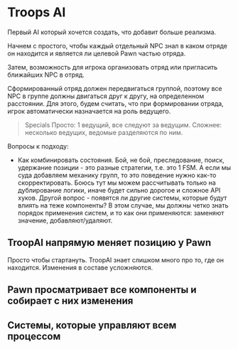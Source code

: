# Troops AI

Первый AI который хочется создать, что добавит больше реализма.

Начнем с простого, чтобы каждый отдельный NPC знал в каком отряде он находится и
является ли целевой Pawn частью отряда.

Затем, возможность для игрока организовать отряд или пригласить ближайших NPC в
отряд. 

Сформированный отряд должен передвигаться группой, поэтому все NPC в группе
должны двигаться друг к другу, на определенном расстоянии. Для этого, будем
считать, что при формировании отряда, игрок автоматически назначается на роль
ведущего.

> Specials
> Просто: 1 ведущий, все следуют за ведущим.
> Сложнее: несколько ведущих, ведомые разделяются по ним.

Вопросы к подходу:

- Как комбинировать состояния. Бой, не бой, преследование, поиск, удержание
  позиции - это разные стратегии, т.е. это 1 FSM. А если мы суда добавляем
  механику групп, то это поведение нужно как-то скорректировать. Боюсь тут мы
  можем рассчитывать только на дублирование логики, иначе будет сильно дорогое и
  сложное API хуков. Другой вопрос - появятся ли другие системы, которые будут
  влиять на теже компоненты? В этом случае, мы должны четко знать порядок
  применения систем, и то как они применяются: заменяют значение,
  добавляют/удаляют.

## TroopAI напрямую меняет позицию у Pawn

Просто чтобы стартануть.
TroopAI знает слишком много про то, где он находится. Изменения в составе
усложняются.

## Pawn просматривает все компоненты и собирает с них изменения


## Системы, которые управляют всем процессом
